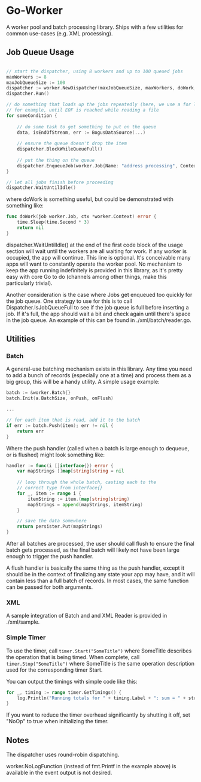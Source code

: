 # Go-Worker

A worker pool and batch processing library.  Ships with a few utilities for common use-cases (e.g. XML processing).

## Job Queue Usage

```go

// start the dispatcher, using 8 workers and up to 100 queued jobs
maxWorkers := 8
maxJobQueueSize := 100
dispatcher := worker.NewDispatcher(maxJobQueueSize, maxWorkers, doWork, fmt.Printf)
dispatcher.Run()

// do something that loads up the jobs repeatedly (here, we use a for loop)
// for example, until EOF is reached while reading a file
for someCondition {
	
    // do some task to get something to put on the queue
    data, isEndOfStream, err := BogusDataSource(...)
    
    // ensure the queue doesn't drop the item
    dispatcher.BlockWhileQueueFull()
    
    // put the thing on the queue
    dispatcher.EnqueueJob(worker.Job{Name: "address processing", Context: &data, IsEndOfStream: isEndOfStream})
}

// let all jobs finish before proceeding
dispatcher.WaitUntilIdle()
```

where doWork is something useful, but could be demonstrated with something like:

```go
func doWork(job worker.Job, ctx *worker.Context) error {
	time.Sleep(time.Second * 3)
	return nil
}
```

dispatcher.WaitUntilIdle() at the end of the first code block of the usage section will
wait until the workers are all waiting for work.  If any worker is occupied, the app will continue.  This
line is optional.  It's conceivable many apps will want to constantly operate the worker pool. No mechanism
to keep the app running indefinitely is provided in this library, as it's pretty easy with core Go to do 
(channels among other things, make this particularly trivial).

Another consideration is the case where Jobs get enqueued too quickly for the job queue.  One
strategy to use for this is to call Dispatcher.IsJobQueueFull to see if the job queue is full before inserting a job.
If it's full, the app should wait a bit and check again until there's space in the job queue.  An
example of this can be found in ./xml/batch/reader.go.

## Utilities

### Batch

A general-use batching mechanism exists in this library.  Any time you need to add a bunch of records (especially one 
at a time) and process them as a big group, this will be a handy utility.  A simple usage example:

```go
batch := &worker.Batch{}
batch.Init(a.BatchSize, onPush, onFlush)

...

// for each item that is read, add it to the batch
if err := batch.Push(item); err != nil {
    return err
}
```

Where the push handler (called when a batch is large enough to dequeue, or is flushed) might look something like:

```go
handler := func(i []interface{}) error {
    var mapStrings []map[string]string = nil
    
    // loop through the whole batch, casting each to the
    // correct type from interface{}
    for _, item := range i {
        itemString := item.(map[string]string)
        mapStrings = append(mapStrings, itemString)
    }

    // save the data somewhere
    return persister.Put(mapStrings)
}
```

After all batches are processed, the user should call flush to ensure the final batch gets processed, as the final batch
will likely not have been large enough to trigger the push handler.

A flush handler is basically the same thing as the push handler, except it should be in the context of finalizing any 
state your app may have, and it will contain less than a full batch of records.  In most cases, the same function can be 
passed for both arguments.

### XML

A sample integration of Batch and and XML Reader is provided in ./xml/sample.

### Simple Timer

To use the timer, call `timer.Start("SomeTitle")` where SomeTitle describes the operation that is
being timed.  When complete, call `timer.Stop("SomeTitle")` where SomeTitle is the same operation
description used for the corresponding timer Start.

You can output the timings with simple code like this:

```go
for _, timing := range timer.GetTimings() {
    log.Println("Running totals for " + timing.Label + ": sum = " + strconv.Itoa(int(timing.TotalTime / 1000000)) + "ms, avg = " + strconv.Itoa(int(timing.TotalTime / 1000000) / timing.Count) + "ms")
}
```

If you want to reduce the timer overhead significantly by shutting it off, set "NoOp" to true when initializing the
timer.

## Notes

The dispatcher uses round-robin dispatching.

worker.NoLogFunction (instead of fmt.Printf in the example above) is available in the event output is not desired.
